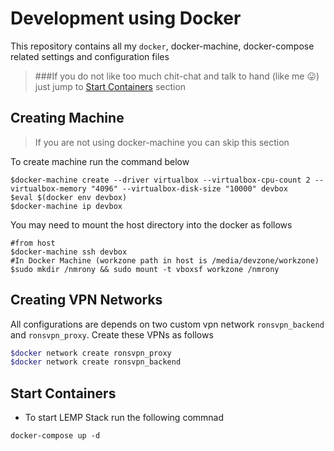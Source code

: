 Development using Docker
========================
This repository contains all my `docker`, docker-machine, docker-compose related settings and configuration files

> ###If you do not like too much chit-chat and talk to hand (like me :stuck_out_tongue:) just jump to [Start Containers](#start-containers) section

Creating Machine
----------------
> If you are not using docker-machine you can skip this section

To create machine run the command below
```
$docker-machine create --driver virtualbox --virtualbox-cpu-count 2 --virtualbox-memory "4096" --virtualbox-disk-size "10000" devbox
$eval $(docker env devbox)
$docker-machine ip devbox
```
You may need to mount the host directory into the docker as follows
```
#from host
$docker-machine ssh devbox
#In Docker Machine (workzone path in host is /media/devzone/workzone)
$sudo mkdir /nmrony && sudo mount -t vboxsf workzone /nmrony
```
Creating VPN Networks
---------------------
All configurations are depends on two custom vpn network `ronsvpn_backend` and `ronsvpn_proxy`. Create these VPNs as
follows

```sh
$docker network create ronsvpn_proxy
$docker network create ronsvpn_backend
```

Start Containers
-------------------
- To start LEMP Stack run the following commnad
```
docker-compose up -d
```
